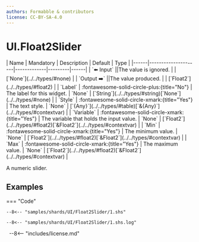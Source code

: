 ```yaml
---
authors: Formabble & contributors
license: CC-BY-SA-4.0
---
```



# UI.Float2Slider

<div class="sh-parameters" markdown="1">
| Name | Mandatory | Description | Default | Type |
|------|---------------------|-------------|---------|------|
| `⬅️ Input` ||The value is ignored. | | [`None`](../../types/#none) |
| `Output ➡️` ||The value produced. | | [`Float2`](../../types/#float2) |
| `Label` | :fontawesome-solid-circle-plus:{title="No"}  | The label for this widget. | `None` | [`String`](../../types/#string)[`None`](../../types/#none) |
| `Style` | :fontawesome-solid-circle-xmark:{title="Yes"}  | The text style. | `None` | [`{Any}`](../../types/#table)[`&{Any}`](../../types/#contextvar) |
| `Variable` | :fontawesome-solid-circle-xmark:{title="Yes"}  | The variable that holds the input value. | `None` | [`Float2`](../../types/#float2)[`&Float2`](../../types/#contextvar) |
| `Min` | :fontawesome-solid-circle-xmark:{title="Yes"}  | The minimum value. | `None` | [`Float2`](../../types/#float2)[`&Float2`](../../types/#contextvar) |
| `Max` | :fontawesome-solid-circle-xmark:{title="Yes"}  | The maximum value. | `None` | [`Float2`](../../types/#float2)[`&Float2`](../../types/#contextvar) |

</div>

A numeric slider.

## Examples

=== "Code"

  ```x86asm linenums="1"
  --8<-- "samples/shards/UI/Float2Slider/1.shs"
  ```

  ```
  --8<-- "samples/shards/UI/Float2Slider/1.shs.log"
  ```
&nbsp;
--8<-- "includes/license.md"

